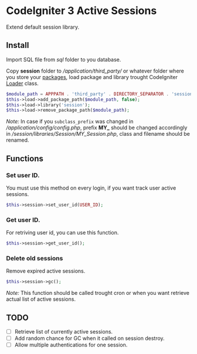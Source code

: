 # CodeIgniter 3 Active Sessions
Extend default session library.

## Install
Import SQL file from *sql* folder to you database.

Copy **session** folder to */application/third_party/* or whatever folder where you store your [packages](https://www.codeigniter.com/user_guide/libraries/loader.html#application-packages), load package and library trought CodeIgniter [Loader](https://www.codeigniter.com/user_guide/libraries/loader.html) class.
```php
$module_path = APPPATH . 'third_party' . DIRECTORY_SEPARATOR . 'session';
$this->load->add_package_path($module_path, false);
$this->load->library('session');
$this->load->remove_package_path($module_path);
```
*Note:* In case if you `subclass_prefix` was changed in */application/config/config.php*, prefix **MY_** should be changed accordingly in */session/libraries/Session/MY_Session.php*, class and filename should be renamed.

## Functions
### Set user ID.
You must use this method on every login, if you want track user active sessions.
```php
$this->session->set_user_id(USER_ID);
```
### Get user ID.
For retriving user id, you can use this function.
```php
$this->session->get_user_id();
```
### Delete old sessions
Remove expired active sessions.
```php
$this->session->gc();
```
*Note:* This function should be called trought cron or when you want retrieve actual list of active sessions.

## TODO
- [ ] Retrieve list of currently active sessions.
- [ ] Add random chance for GC when it called on session destroy.
- [ ] Allow multiple authentications for one session.
